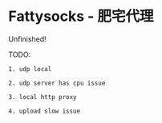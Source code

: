 # Fattysocks - 肥宅代理

Unfinished!

TODO:

	1. udp local
	
	2. udp server has cpu issue
	
	3. local http proxy
	
	4. upload slow issue
